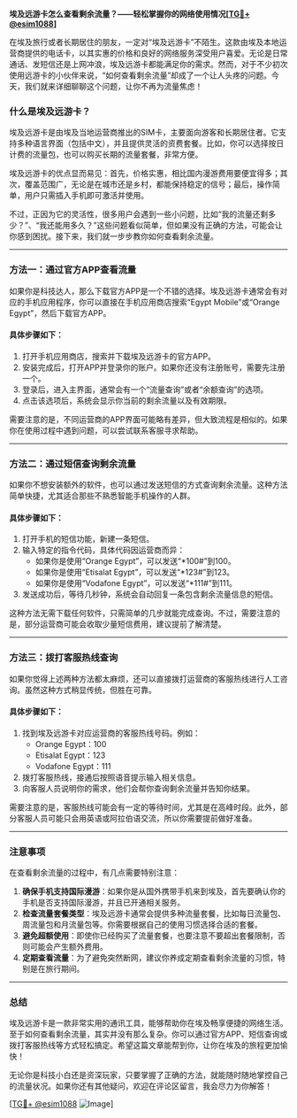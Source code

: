 **埃及远游卡怎么查看剩余流量？——轻松掌握你的网络使用情况[[TG💪+ @esim1088](https://t.me/s/esim1088)]**

在埃及旅行或者长期居住的朋友，一定对“埃及远游卡”不陌生。这款由埃及本地运营商提供的电话卡，以其实惠的价格和良好的网络服务深受用户喜爱。无论是日常通话、发短信还是上网冲浪，埃及远游卡都能满足你的需求。然而，对于不少初次使用远游卡的小伙伴来说，“如何查看剩余流量”却成了一个让人头疼的问题。今天，我们就来详细聊聊这个问题，让你不再为流量焦虑！

### **什么是埃及远游卡？**

埃及远游卡是由埃及当地运营商推出的SIM卡，主要面向游客和长期居住者。它支持多种语言界面（包括中文），并且提供灵活的资费套餐。比如，你可以选择按日计费的流量包，也可以购买长期的流量套餐，非常方便。

埃及远游卡的优点显而易见：首先，价格实惠，相比国内漫游费用要便宜得多；其次，覆盖范围广，无论是在城市还是乡村，都能保持稳定的信号；最后，操作简单，用户只需插入手机即可激活并使用。

不过，正因为它的灵活性，很多用户会遇到一些小问题，比如“我的流量还剩多少？”、“我还能用多久？”这些问题看似简单，但如果没有正确的方法，可能会让你感到困扰。接下来，我们就一步步教你如何查看剩余流量。

---

### **方法一：通过官方APP查看流量**

如果你是科技达人，那么下载官方APP是一个不错的选择。埃及远游卡通常会有对应的手机应用程序，你可以直接在手机应用商店搜索“Egypt Mobile”或“Orange Egypt”，然后下载官方APP。

#### **具体步骤如下：**
1. 打开手机应用商店，搜索并下载埃及远游卡的官方APP。
2. 安装完成后，打开APP并登录你的账户。如果你还没有注册账号，需要先注册一个。
3. 登录后，进入主界面，通常会有一个“流量查询”或者“余额查询”的选项。
4. 点击该选项后，系统会显示你当前的剩余流量以及有效期限。

需要注意的是，不同运营商的APP界面可能略有差异，但大致流程是相似的。如果你在使用过程中遇到问题，可以尝试联系客服寻求帮助。

---

### **方法二：通过短信查询剩余流量**

如果你不想安装额外的软件，也可以通过发送短信的方式查询剩余流量。这种方法简单快捷，尤其适合那些不熟悉智能手机操作的人群。

#### **具体步骤如下：**
1. 打开手机的短信功能，新建一条短信。
2. 输入特定的指令代码，具体代码因运营商而异：
   - 如果你是使用“Orange Egypt”，可以发送“*100#”到100。
   - 如果你是使用“Etisalat Egypt”，可以发送“*123#”到123。
   - 如果你是使用“Vodafone Egypt”，可以发送“*111#”到111。
3. 发送成功后，等待几秒钟，系统会自动回复一条包含剩余流量信息的短信。

这种方法无需下载任何软件，只需简单的几步就能完成查询。不过，需要注意的是，部分运营商可能会收取少量短信费用，建议提前了解清楚。

---

### **方法三：拨打客服热线查询**

如果你觉得上述两种方法都太麻烦，还可以直接拨打运营商的客服热线进行人工咨询。虽然这种方式稍显传统，但胜在可靠。

#### **具体步骤如下：**
1. 找到埃及远游卡对应运营商的客服热线号码。例如：
   - Orange Egypt：100
   - Etisalat Egypt：123
   - Vodafone Egypt：111
2. 拨打客服热线，接通后按照语音提示输入相关信息。
3. 向客服人员说明你的需求，他们会帮你查询剩余流量并告知你结果。

需要注意的是，客服热线可能会有一定的等待时间，尤其是在高峰时段。此外，部分客服人员可能只会用英语或阿拉伯语交流，所以你需要提前做好准备。

---

### **注意事项**

在查看剩余流量的过程中，有几点需要特别注意：

1. **确保手机支持国际漫游**：如果你是从国外携带手机来到埃及，首先要确认你的手机是否支持国际漫游，并且已开通相关服务。
2. **检查流量套餐类型**：埃及远游卡通常会提供多种流量套餐，比如每日流量包、周流量包和月流量包等。你需要根据自己的使用习惯选择合适的套餐。
3. **避免超额使用**：即使你已经购买了流量套餐，也要注意不要超出套餐限制，否则可能会产生额外费用。
4. **定期查看流量**：为了避免突然断网，建议你养成定期查看剩余流量的习惯，特别是在旅行期间。

---

### **总结**

埃及远游卡是一款非常实用的通讯工具，能够帮助你在埃及畅享便捷的网络生活。至于如何查看剩余流量，其实并没有那么复杂。你可以通过官方APP、短信查询或拨打客服热线等方式轻松搞定。希望这篇文章能帮到你，让你在埃及的旅程更加愉快！

无论你是科技小白还是资深玩家，只要掌握了正确的方法，就能随时随地掌控自己的流量状况。如果你还有其他疑问，欢迎在评论区留言，我会尽力为你解答！

[[TG💪+ @esim1088](https://t.me/s/esim1088) ![Image](https://i.postimg.cc/4NQfJmqS/Snipaste-2025-05-13-00-14-12.png)]